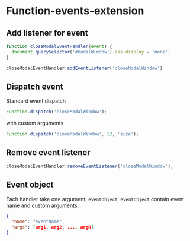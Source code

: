 # Function-events-extension

## Add listener for event
```javascript
function closeModalEventHandler(event) {
  document.querySelector('#modalWindow').css.display = 'none';
}

closeModalEventHandler.addEventListener('closeModalWindow')
```

## Dispatch event
Standard event dispatch
```javascript
Function.dispatch('closeModalWindow');
```

with custom arguments
```javascript
Function.dispatch('closeModalWindow', 12, 'size');
```

## Remove event listener
```javascript
closeModalEventHandler.removeEventListener('closeModalWindow');
```

## Event object
Each handler take one argument, `eventObject`.
`eventObject` contain event name and custom arguments.
```json
{
  "name": "eventName",
  "args": [arg1, arg2, ..., argN]
}
```
